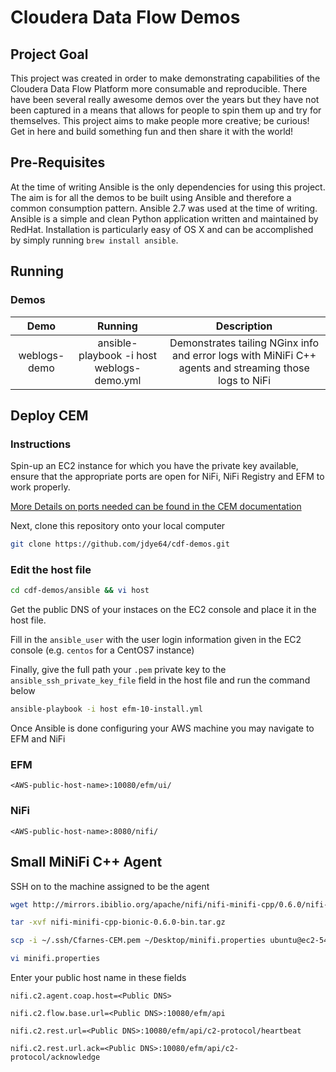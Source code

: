 # Cloudera Data Flow Demos

## Project Goal

This project was created in order to make demonstrating capabilities of the Cloudera Data Flow Platform more consumable and reproducible. There have been several really awesome demos over the years but they have not been captured in a means that allows for people to spin them up and try for themselves. This project aims to make people more creative; be curious! Get in here and build something fun and then share it with the world!

## Pre-Requisites

At the time of writing Ansible is the only dependencies for using this project. The aim is for all the demos to be built using Ansible and therefore a common consumption pattern. Ansible 2.7 was used at the time of writing. Ansible is a simple and clean Python application written and maintained by RedHat. Installation is particularly easy of OS X and can be accomplished by simply running ```brew install ansible```.

## Running

### Demos

| Demo        | Running           | Description  |
| :-------------: |:-------------:| :-----:|
| weblogs-demo | ansible-playbook -i host weblogs-demo.yml | Demonstrates tailing NGinx info and error logs with MiNiFi C++ agents and streaming those logs to NiFi |

## Deploy CEM

### Instructions

Spin-up an EC2 instance for which you have the private key available, ensure that the appropriate ports are open for NiFi, NiFi Registry and EFM to work properly.

[More Details on ports needed can be found in the CEM documentation](https://docs.hortonworks.com/HDPDocuments/CEM/CEM-1.0.0/installation/content/install-efm-server.html)

Next, clone this repository onto your local computer

~~~bash
git clone https://github.com/jdye64/cdf-demos.git
~~~

### Edit the host file

~~~bash
cd cdf-demos/ansible && vi host
~~~

Get the public DNS of your instaces on the EC2 console and place it in the host file.

Fill in the `ansible_user` with the user login information given in the EC2 console (e.g. `centos` for a CentOS7 instance)

Finally, give the full path your `.pem` private key to the `ansible_ssh_private_key_file` field in the host file and run the command below

~~~bash
ansible-playbook -i host efm-10-install.yml
~~~

Once Ansible is done configuring your AWS machine you may navigate to EFM and NiFi

### EFM

```text
<AWS-public-host-name>:10080/efm/ui/
```

### NiFi

```text
<AWS-public-host-name>:8080/nifi/
```

## Small MiNiFi C++ Agent

SSH on to the machine assigned to be the agent

~~~bash
wget http://mirrors.ibiblio.org/apache/nifi/nifi-minifi-cpp/0.6.0/nifi-minifi-cpp-bionic-0.6.0-bin.tar.gz

tar -xvf nifi-minifi-cpp-bionic-0.6.0-bin.tar.gz

scp -i ~/.ssh/Cfarnes-CEM.pem ~/Desktop/minifi.properties ubuntu@ec2-54-215-240-129.us-west-1.compute.amazonaws.com:/home/ubuntu/nifi-minifi-cpp-0.6.0/conf

vi minifi.properties
~~~

Enter your public host name in these fields

```nifi.c2.agent.coap.host=<Public DNS>```

```nifi.c2.flow.base.url=<Public DNS>:10080/efm/api```

```nifi.c2.rest.url=<Public DNS>:10080/efm/api/c2-protocol/heartbeat```

```nifi.c2.rest.url.ack=<Public DNS>:10080/efm/api/c2-protocol/acknowledge```